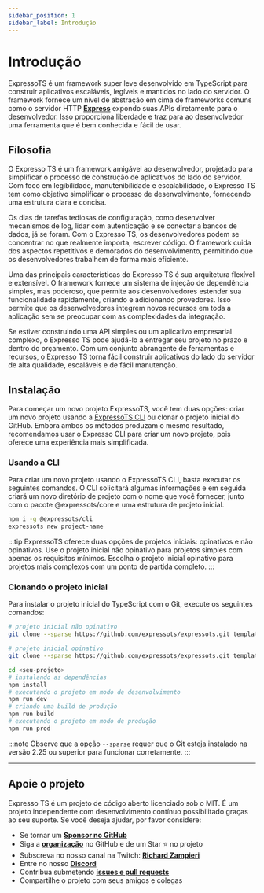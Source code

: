 ```yaml
---
sidebar_position: 1
sidebar_label: Introdução
---
```


# Introdução

ExpressoTS é um framework super leve desenvolvido em TypeScript para construir aplicativos escaláveis, legíveis e mantidos no lado do servidor.
O framework fornece um nível de abstração em cima de frameworks comuns como o servidor HTTP **[Express](https://expressjs.com/)** expondo suas APIs diretamente para o desenvolvedor. Isso proporciona liberdade e traz para ao desenvolvedor uma ferramenta que é bem conhecida e fácil de usar.

## Filosofia

O Expresso TS é um framework amigável ao desenvolvedor, projetado para simplificar o processo de construção de aplicativos do lado do servidor. Com foco em legibilidade, manutenibilidade e escalabilidade, o Expresso TS tem como objetivo simplificar o processo de desenvolvimento, fornecendo uma estrutura clara e concisa.

Os dias de tarefas tediosas de configuração, como desenvolver mecanismos de log, lidar com autenticação e se conectar a bancos de dados, já se foram. Com o Expresso TS, os desenvolvedores podem se concentrar no que realmente importa, escrever código. O framework cuida dos aspectos repetitivos e demorados do desenvolvimento, permitindo que os desenvolvedores trabalhem de forma mais eficiente.

Uma das principais características do Expresso TS é sua arquitetura flexível e extensível. O framework fornece um sistema de injeção de dependência simples, mas poderoso, que permite aos desenvolvedores estender sua funcionalidade rapidamente, criando e adicionando provedores. Isso permite que os desenvolvedores integrem novos recursos em toda a aplicação sem se preocupar com as complexidades da integração.

Se estiver construindo uma API simples ou um aplicativo empresarial complexo, o Expresso TS pode ajudá-lo a entregar seu projeto no prazo e dentro do orçamento. Com um conjunto abrangente de ferramentas e recursos, o Expresso TS torna fácil construir aplicativos do lado do servidor de alta qualidade, escaláveis e de fácil manutenção.

## Instalação

Para começar um novo projeto ExpressoTS, você tem duas opções: criar um novo projeto usando a [ExpressoTS CLI](./cli/overview.md) ou clonar o projeto inicial do GitHub. Embora ambos os métodos produzam o mesmo resultado, recomendamos usar o Expresso CLI para criar um novo projeto, pois oferece uma experiência mais simplificada.

### Usando a CLI

Para criar um novo projeto usando o ExpressoTS CLI, basta executar os seguintes comandos. O CLI solicitará algumas informações e em seguida criará um novo diretório de projeto com o nome que você fornecer, junto com o pacote @expressots/core e uma estrutura de projeto inicial.

```bash
npm i -g @expressots/cli
expressots new project-name
```

:::tip
ExpressoTS oferece duas opções de projetos iniciais: opinativos e não opinativos. Use o projeto inicial não opinativo para projetos simples com apenas os requisitos mínimos. Escolha o projeto inicial opinativo para projetos mais complexos com um ponto de partida completo.
:::

### Clonando o projeto inicial

Para instalar o projeto inicial do TypeScript com o Git, execute os seguintes comandos:

```bash
# projeto inicial não opinativo
git clone --sparse https://github.com/expressots/expressots.git templates/non_opinionated --filter=blob:none 
```

```bash
# projeto inicial opinativo
git clone --sparse https://github.com/expressots/expressots.git templates/opinionated --filter=blob:none 
```

```bash
cd <seu-projeto> 
# instalando as dependências
npm install
# executando o projeto em modo de desenvolvimento
npm run dev
# criando uma build de produção
npm run build
# executando o projeto em modo de produção
npm run prod
```

:::note
Observe que a opção `--sparse` requer que o Git esteja instalado na versão 2.25 ou superior para funcionar corretamente.
:::

---

## Apoie o projeto

Expresso TS é um projeto de código aberto licenciado sob o MIT. É um projeto independente com desenvolvimento contínuo possibilitado graças ao seu suporte. Se você deseja ajudar, por favor considere:

- Se tornar um **[Sponsor no GitHub](https://github.com/sponsors/expressots)**
- Siga a **[organização](https://github.com/expressots)** no GitHub e de um Star ⭐ no projeto
- Subscreva no nosso canal na Twitch: **[Richard Zampieri](https://www.twitch.tv/richardzampieri)**
- Entre no nosso **[Discord](https://discord.com/invite/PyPJfGK)**
- Contribua submetendo **[issues e pull requests](https://github.com/expressots/expressots/issues/new/choose)**
- Compartilhe o projeto com seus amigos e colegas